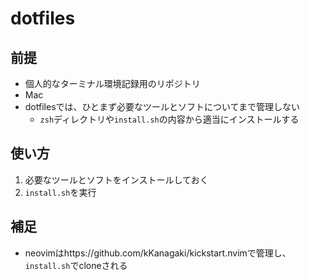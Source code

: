 # dotfiles

## 前提

- 個人的なターミナル環境記録用のリポジトリ
- Mac
- dotfilesでは、ひとまず必要なツールとソフトについてまで管理しない
    - `zsh`ディレクトリや`install.sh`の内容から適当にインストールする

## 使い方
1. 必要なツールとソフトをインストールしておく
2. `install.sh`を実行

## 補足
- neovimはhttps://github.com/kKanagaki/kickstart.nvimで管理し、`install.sh`でcloneされる
